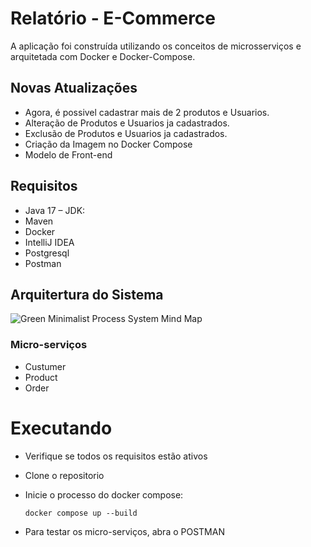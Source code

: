 # Relatório - E-Commerce

A aplicação foi construída utilizando os conceitos de microsserviços e arquitetada com Docker e Docker-Compose.

## Novas Atualizações

- Agora, é possivel cadastrar mais de 2 produtos e Usuarios.
- Alteração de Produtos e Usuarios ja cadastrados.
- Exclusão de Produtos e Usuarios ja cadastrados.
- Criação da Imagem no Docker Compose
- Modelo de Front-end

## Requisitos

- Java 17 – JDK:
- Maven
- Docker
- IntelliJ IDEA
- Postgresql
- Postman

## Arquitertura do Sistema

![Green Minimalist Process System Mind Map](https://github.com/JassonJr1/sistemas-distribuidos/assets/99465676/c7c56a8a-0447-429a-936d-9da1331278f0)

### Micro-serviços

- Custumer
- Product
- Order

# Executando

- Verifique se todos os requisitos estão ativos
- Clone o repositorio
- Inicie o processo do docker compose:
  
      docker compose up --build
  
- Para testar os micro-serviços, abra o POSTMAN
